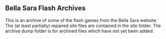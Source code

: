 ## Bella Sara Flash Archives

This is an archive of some of the flash games from the Bella Sara website. The (at least partially) repaired site files are contained in the site folder. The archive dump folder is for archived files which have not yet been added.
